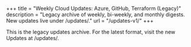 +++
title = "Weekly Cloud Updates: Azure, GitHub, Terraform (Legacy)"
description = "Legacy archive of weekly, bi-weekly, and monthly digests. New updates live under /updates/."
url = "/updates-v1/"
+++

This is the legacy updates archive. For the latest format, visit the new Updates at /updates/.
